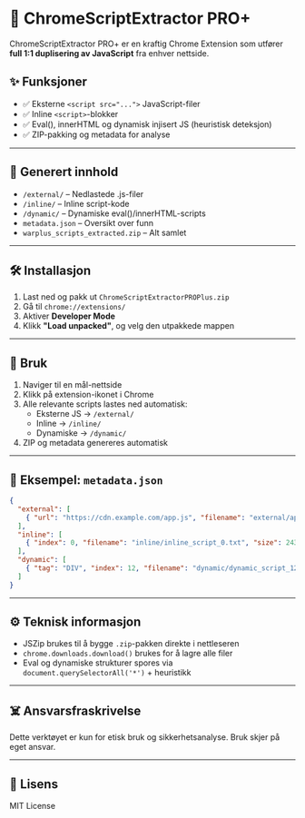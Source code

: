 # 🧠 ChromeScriptExtractor PRO+

ChromeScriptExtractor PRO+ er en kraftig Chrome Extension som utfører **full 1:1 duplisering av JavaScript** fra enhver nettside.

## ✨ Funksjoner

- ✅ Eksterne `<script src="...">` JavaScript-filer
- ✅ Inline `<script>`-blokker
- ✅ Eval(), innerHTML og dynamisk injisert JS (heuristisk deteksjon)
- ✅ ZIP-pakking og metadata for analyse

---

## 📆 Generert innhold

- `/external/` – Nedlastede .js-filer
- `/inline/` – Inline script-kode
- `/dynamic/` – Dynamiske eval()/innerHTML-scripts
- `metadata.json` – Oversikt over funn
- `warplus_scripts_extracted.zip` – Alt samlet

---

## 🛠️ Installasjon

1. Last ned og pakk ut `ChromeScriptExtractorPROPlus.zip`
2. Gå til `chrome://extensions/`
3. Aktiver **Developer Mode**
4. Klikk **"Load unpacked"**, og velg den utpakkede mappen

---

## 🚀 Bruk

1. Naviger til en mål-nettside
2. Klikk på extension-ikonet i Chrome
3. Alle relevante scripts lastes ned automatisk:
   - Eksterne JS → `/external/`
   - Inline      → `/inline/`
   - Dynamiske   → `/dynamic/`
4. ZIP og metadata genereres automatisk

---

## 🧪 Eksempel: `metadata.json`

```json
{
  "external": [
    { "url": "https://cdn.example.com/app.js", "filename": "external/app.js", "size": 5823 }
  ],
  "inline": [
    { "index": 0, "filename": "inline/inline_script_0.txt", "size": 243 }
  ],
  "dynamic": [
    { "tag": "DIV", "index": 12, "filename": "dynamic/dynamic_script_12.txt", "snippet_length": 300 }
  ]
}
```

---

## ⚙️ Teknisk informasjon

- JSZip brukes til å bygge `.zip`-pakken direkte i nettleseren
- `chrome.downloads.download()` brukes for å lagre alle filer
- Eval og dynamiske strukturer spores via `document.querySelectorAll('*')` + heuristikk

---

## ☠️ Ansvarsfraskrivelse

Dette verktøyet er kun for etisk bruk og sikkerhetsanalyse. Bruk skjer på eget ansvar.

---

## 📄 Lisens

MIT License

